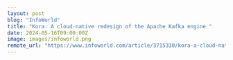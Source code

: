 ```yaml
---
layout: post
blog: "InfoWorld"
title: "Kora: A cloud-native redesign of the Apache Kafka engine "
date: 2024-05-16T09:00:00Z
image: images/infoworld.png
remote_url: "https://www.infoworld.com/article/3715330/kora-a-cloud-native-redesign-of-the-apache-kafka-engine.html#tk.rss_applicationdevelopment"
---
```

